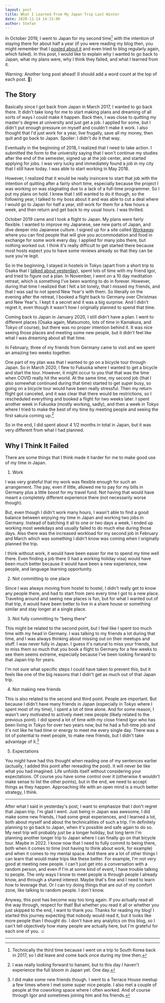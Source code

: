 ```yaml
---
layout: post
title: What I Learned From My Japan Trip Last Winter
date: 2020-11-14 14:15:00
author: Stefan
---
```


In October 2019, I went to Japan for my second time[^1] with the intention of staying there for about half a year (if you were reading my blog then, you might remember that I [posted about it](/2019/10/21/update021/) and even tried to blog regularly again, which failed). In this post, I would like to explain why I wanted to go back to Japan, what my plans were, why I think they failed, and what I learned from it.

Warning: Another long post ahead! (I should add a word count at the top of each post. 🤔)

## The Story

Basically since I got back from Japan in March 2017, I wanted to go back there. It didn't take long for me to start making plans and dreaming of all sorts of ways I could make it happen. Back then, I was close to quitting my master's degree at university and just get a job. I applied for some, but I didn't put enough pressure on myself and couldn't make it work. I also thought that I'd just work for a year, live frugally, save all my money, then quit and go back to Japan. Spoiler: I didn't do it that way.

Eventually in the beginning of 2018, I realized that I need to take action. I submitted the form to the university saying that I won't continue my studies after the end of the semester, signed up at the job center, and started applying for jobs. I was very lucky and immediately found a job in my city that I still have today. I was able to start working in May 2018.

However, I realized that it would be really insincere to start that job with the intention of quitting after a fairly short time, especially because the project I was working on was stagnating due to a lack of a full-time programmer. So I put my plans on hold. I knew that I still wanted to do it though, so the following year, I talked to my boss about it and was able to cut a deal where I would go to Japan for half a year, still work for them for a few hours a week, and then return and get back to my usual hours. I was thrilled.

October 2019 came and I took a flight to Japan. My plans were fairly flexible. I wanted to improve my Japanese, see new parts of Japan, and dive deeper into Japanese culture. I signed up for a site called [Workaway](https://www.workaway.info) where you can find people that will give you accommodation and food in exchange for some work every day. I applied for many jobs there, but nothing worked out. I think it's really difficult to get started there because most hosts expect you to have some reviews already so that they can be sure you're legit.

So in the beginning, I stayed in hostels in Tokyo (apart from a short trip to Osaka that I [talked about yesterday](/2020/11/13/natsukashii/)), spent lots of time with my friend Igor, and tried to figure out a plan. In November, I went on a 10 day meditation retreat, which is something I've been wanting to do in forever. However, during that time I realized that I felt a bit lonely, that I missed my friends, and that I was sad to not spend New Year's with them. So literally on the evening after the retreat, I booked a flight back to Germany over Christmas and New Year's. I kept it a secret and it was a big surprise. And I didn't regret it, even though it wasn't how I originally planned to spend that time.

Coming back to Japan in January 2020, I still didn't have a plan. I went to different places (Osaka again, Matsumoto, lots of time in Kamakura, and Tokyo of course), but there was no proper intention behind it. It was nice seeing those places and meeting some new people, but it didn't feel like what I was dreaming about all that time.

In February, three of my friends from Germany came to visit and we spent an amazing two weeks together.

One part of my plan was that I wanted to go on a bicycle tour through Japan. So in March 2020, I flew to Fukuoka where I wanted to get a bicycle and start the tour. However, it might occur to you that that was the time when COVID really hit the world. At the same time, my second job (that I also somewhat continued during that time) started to get super busy, so going on a bicycle tour would have been really stressful. Then my return flight got canceled, and it was clear that there would be restrictions, so I rescheduled everything and booked a flight for two weeks later. I spent another week in Fukuoka (mostly working, sadly), and then a week in Tokyo where I tried to make the best of my time by meeting people and seeing the first sakura coming up.[^2]

So in the end, I did spent about 4 1/2 months in total in Japan, but it was very different from what I had planned.

## Why I Think It Failed
There are some things that I think made it harder for me to make good use of my time in Japan.

1) Work

I was very grateful that my work was flexible enough for such an arrangement. The pay, even if little, allowed me to pay for my bills in Germany plus a little boost for my travel fund. Not having that would have meant a completely different experience there (not necessarily worse though).

But, even though I didn't work many hours, I wasn't able to find a good balance between enjoying my time in Japan and working two jobs in Germany. Instead of batching it all to one or two days a week, I ended up working most weekdays and usually failed to do much else during those days. Also there was the increased workload for my second job in February and March which was something I didn't know was coming when I originally planned the trip.

I think without work, it would have been easier for me to spend my time well there. Even finding a job there (I had a working holiday visa) would have been much better because it would have been a new experience, new people, and language learning opportunity.

2) Not committing to one place

Since I was always moving from hostel to hostel, I didn't really get to know any people there, and had to start from zero every time I got to a new place. Traveling around and seeing new places is fun, but for what I wanted out of that trip, it would have been better to live in a share house or something similar and stay longer at a single place.

3) Not fully committing to "being there"

This might be related to the second point, but I feel like I spent too much time with my head in Germany. I was talking to my friends a lot during that time, and I was always thinking about missing out on their meetups and stuff. I was never fully in Japan. I guess it's natural to miss your friends, but to miss them so much that you book a flight to Germany for a few weeks to see them seems extreme, especially because I've been looking forward to that Japan trip for years.

I'm not sure what specific steps I could have taken to prevent this, but it feels like one of the big reasons that I didn't get as much out of that Japan trip.

4) Not making new friends

This is also related to the second and third point. People are important. But because I didn't have many friends in Japan (especially in Tokyo where I spent most of my time), I spent a lot of time alone. And for some reason, I wasn't very motivated to actively meet new people (likely related to the previous point). I did spend a lot of time with my close friend Igor who has been living in Tokyo for over two years now, but he had a full-time job and it's not like he had time or energy to meet me every single day. There was a lot of potential to meet people, to make new friends, but I didn't take advantage of it.[^3]

5) Expectations
    
You might have had this thought when reading one of my sentences earlier (actually, I added this point after rereading the post). It will never be like what you had imagined. Life unfolds itself without considering your expectations. Of course you have some control over it (otherwise it wouldn't make sense to list the other points), but in the end, we need to accept things as they happen. Approaching life with an open mind is a much better strategy, I think.

---

After what I said in yesterday's post, I want to emphasize that I don't regret that Japan trip. I'm glad I went. Just being in Japan was awesome, I did make some new friends, I had some great experiences, and I learned a lot, both about myself and about the technicalities of such a trip. I'm definitely planning to go back to Japan, when it's possible and safe again to do so. My next trip will probably just be a longer holiday, but long term I'm planning another longer trip to Japan where I can finally go on that bicycle tour. Maybe in 2022. I know now that I need to fully commit to being there, both when it comes to time (not having to think about work, for example) and when it comes to my mental space. And there are a lot of other things I can learn that would make trips like these better. For example, I'm not very good at meeting new people. I can't just get into a conversation with a random person, and even if I'm at some kind of event, I have trouble talking to people. The only ways I know to meet people is through people I already know, and through a shared interest. Maybe that's fine and I need to learn how to leverage that. Or I can try doing things that are out of my comfort zone, like talking to random people. I don't know.

Anyway, this post has become way too long again. If you actually read all the way through, respect for that! But whether you read it all or whether you just skipped to the end, I want to thank you. Thanks for reading my blog! I started this journey expecting that nobody would read it, but it looks like more people than I thought do. I don't have any analytics on this blog, so I can't tell objectively how many people are actually here, but I'm grateful for each one of you. ☺️

---
[^1]: Technically the third time because I went on a trip to South Korea back in 2017, so I did leave and come back once during my time then.
[^2]: I was really looking forward to hanami, but to this day I haven't experience the full bloom in Japan yet. One day.
[^3]: I did make some new friends though. I went to a Terrace House meetup a few times where I met some super nice people. I also met a couple of people at the coworking space where I often worked. And of course through Igor and sometimes joining him and his friends.
